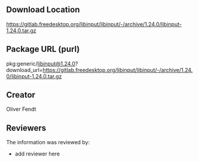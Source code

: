 ## Download Location

https://gitlab.freedesktop.org/libinput/libinput/-/archive/1.24.0/libinput-1.24.0.tar.gz

## Package URL (purl)

pkg:generic/libinput@1.24.0?download_url=https://gitlab.freedesktop.org/libinput/libinput/-/archive/1.24.0/libinput-1.24.0.tar.gz

## Creator

Oliver Fendt

## Reviewers

The information was reviewed by:

* add reviewer here

